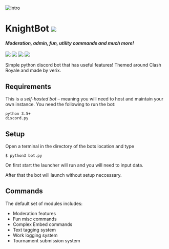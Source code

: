 ![intro](https://i.imgur.com/MI9tq0B.png)
# KnightBot <img src="https://i.imgur.com/f6wEKuu.png">
#### *Moderation, admin, fun, utility commands and much more!*
[<img src="https://discordapp.com/api/guilds/323349192837693440/widget.png?style=shield">](https://discord.gg/JVw6nhD) <img src='https://img.shields.io/badge/build-passing-brightgreen.svg'> [<img src="https://img.shields.io/badge/discord-py-orange.svg">](https://github.com/Rapptz/discord.py) <img src='https://img.shields.io/badge/python-3.5-brightgreen.svg'>

Simple python discord bot that has useful features! Themed around Clash Royale and made by verix.

## Requirements
This is a *self-hosted bot* – meaning you will need to host and maintain your own instance.
You need the following to run the bot:
```
python 3.5+
discord.py
```
## Setup
Open a terminal in the directory of the bots location and type
```
$ python3 bot.py
```
On first start the launcher will run and you will need to input data.

After that the bot will launch without setup neccessary.

## Commands

The default set of modules includes:
* Moderation features
* Fun misc commands
* Complex Embed commands
* Text tagging system
* Work logging system
* Tournament submission system
